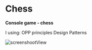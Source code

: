 # Chess
**Console game - chess**

I using:
OPP principles
Design Patterns

![screenshootView](https://user-images.githubusercontent.com/42092212/54492505-d75ae800-48cf-11e9-8574-67db78533163.png)

